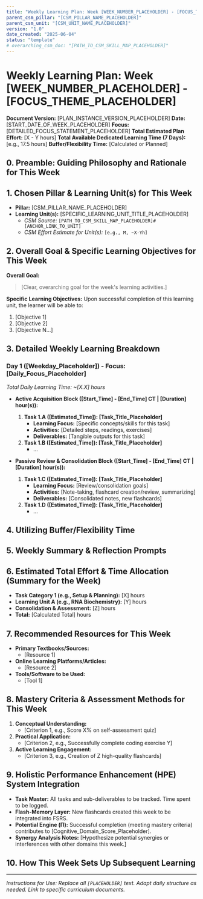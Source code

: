 ```yaml
---
title: "Weekly Learning Plan: Week [WEEK_NUMBER_PLACEHOLDER] - [FOCUS_THEME_PLACEHOLDER]"
parent_csm_pillar: "[CSM_PILLAR_NAME_PLACEHOLDER]"
parent_csm_unit: "[CSM_UNIT_NAME_PLACEHOLDER]"
version: "1.0"
date_created: "2025-06-04"
status: "template"
# overarching_csm_doc: "[PATH_TO_CSM_SKILL_MAP_PLACEHOLDER]"
---
```


# Weekly Learning Plan: Week [WEEK_NUMBER_PLACEHOLDER] - [FOCUS_THEME_PLACEHOLDER]

**Document Version:** [PLAN_INSTANCE_VERSION_PLACEHOLDER]
**Date:** [START_DATE_OF_WEEK_PLACEHOLDER]
**Focus:** [DETAILED_FOCUS_STATEMENT_PLACEHOLDER]
**Total Estimated Plan Effort:** [X - Y hours]
**Total Available Dedicated Learning Time (7 Days):** [e.g., 17.5 hours]
**Buffer/Flexibility Time:** [Calculated or Planned]

## 0. Preamble: Guiding Philosophy and Rationale for This Week
<!-- Briefly describe the 'why' for this week's learning focus, its importance, and how it fits into the larger learning journey. -->

## 1. Chosen Pillar & Learning Unit(s) for This Week
*   **Pillar:** [CSM_PILLAR_NAME_PLACEHOLDER]
*   **Learning Unit(s):** [SPECIFIC_LEARNING_UNIT_TITLE_PLACEHOLDER]
    *   *CSM Source:* `[PATH_TO_CSM_SKILL_MAP_PLACEHOLDER]#[ANCHOR_LINK_TO_UNIT]`
    *   *CSM Effort Estimate for Unit(s):* `[e.g., M, ~X-Yh]`

## 2. Overall Goal & Specific Learning Objectives for This Week

**Overall Goal:**
> [Clear, overarching goal for the week's learning activities.]

**Specific Learning Objectives:**
Upon successful completion of this learning unit, the learner will be able to:
1.  [Objective 1]
2.  [Objective 2]
3.  [Objective N...]

## 3. Detailed Weekly Learning Breakdown

<!-- For each day, adapt the structure below. Adjust block timings based on your personal optimized schedule. -->

### Day 1 ([Weekday_Placeholder]) - Focus: [Daily_Focus_Placeholder]
*Total Daily Learning Time: ~[X.X] hours*

*   **Active Acquisition Block ([Start_Time] - [End_Time] CT | [Duration] hour(s)):**
    1.  **Task 1.A ([Estimated_Time]): [Task_Title_Placeholder]**
        *   **Learning Focus:** [Specific concepts/skills for this task]
        *   **Activities:** [Detailed steps, readings, exercises]
        *   **Deliverables:** [Tangible outputs for this task]
    2.  **Task 1.B ([Estimated_Time]): [Task_Title_Placeholder]**
        *   ...

*   **Passive Review & Consolidation Block ([Start_Time] - [End_Time] CT | [Duration] hour(s)):**
    1.  **Task 1.C ([Estimated_Time]): [Task_Title_Placeholder]**
        *   **Learning Focus:** [Review/consolidation goals]
        *   **Activities:** [Note-taking, flashcard creation/review, summarizing]
        *   **Deliverables:** [Consolidated notes, new flashcards]
    2.  **Task 1.D ([Estimated_Time]): [Task_Title_Placeholder]**
        *   ...

<!-- Repeat for Day 2 through Day 7 -->

## 4. Utilizing Buffer/Flexibility Time

<!-- Describe how any planned buffer time can be used (e.g., deeper dives, catch-up, enhanced review). -->

## 5. Weekly Summary & Reflection Prompts

<!-- Prompts to guide end-of-week reflection: What went well? What was challenging? What needs more work? Adjustments for next week? -->

## 6. Estimated Total Effort & Time Allocation (Summary for the Week)

*   **Task Category 1 (e.g., Setup & Planning):** [X] hours
*   **Learning Unit A (e.g., RNA Biochemistry):** [Y] hours
*   **Consolidation & Assessment:** [Z] hours
*   **Total:** [Calculated Total] hours

## 7. Recommended Resources for This Week

*   **Primary Textbooks/Sources:**
    *   [Resource 1]
*   **Online Learning Platforms/Articles:**
    *   [Resource 2]
*   **Tools/Software to be Used:**
    *   [Tool 1]

## 8. Mastery Criteria & Assessment Methods for This Week

1.  **Conceptual Understanding:**
    *   [Criterion 1, e.g., Score X% on self-assessment quiz]
2.  **Practical Application:**
    *   [Criterion 2, e.g., Successfully complete coding exercise Y]
3.  **Active Learning Engagement:**
    *   [Criterion 3, e.g., Creation of Z high-quality flashcards]

## 9. Holistic Performance Enhancement (HPE) System Integration

*   **Task Master:** All tasks and sub-deliverables to be tracked. Time spent to be logged.
*   **Flash-Memory Layer:** New flashcards created this week to be integrated into FSRS.
*   **Potential Engine (Π):** Successful completion (meeting mastery criteria) contributes to [Cognitive_Domain_Score_Placeholder].
*   **Synergy Analysis Notes:** [Hypothesize potential synergies or interferences with other domains this week.]

## 10. How This Week Sets Up Subsequent Learning

<!-- Briefly describe how mastering this week's content prepares for future learning units. -->

---
*Instructions for Use: Replace all `[PLACEHOLDER]` text. Adapt daily structure as needed. Link to specific curriculum documents.*
